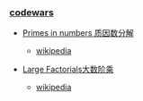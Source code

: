 ### [codewars](https://www.codewars.com)

- [Primes in numbers 质因数分解](https://github.com/DemacL/code/blob/master/codewars/primeFactors.js)
  - [wikipedia](https://www.codewars.com/kata/primes-in-numbers/train/javascript)

- [Large Factorials大数阶乘](https://github.com/DemacL/code/blob/master/codewars/Large%20Factorials.js)
  - [wikipedia](https://en.wikipedia.org/wiki/Factorial)

